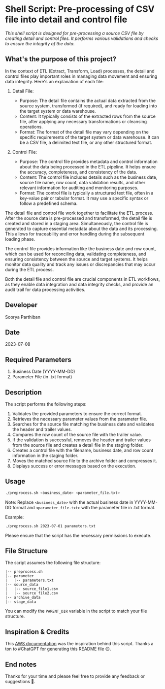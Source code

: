 # Shell Script: Pre-processing of CSV file into detail and control file
*This shell script is designed for pre-processing a source CSV file by creating detail and control files. It performs various validations and checks to ensure the integrity of the data.* 

## What's the purpose of this project?
In the context of ETL (Extract, Transform, Load) processes, the detail and control files play important roles in managing data movement and ensuring data integrity. Here's an explanation of each file:

1. Detail File:
   - Purpose: The detail file contains the actual data extracted from the source system, transformed (if required), and ready for loading into the target system or data warehouse.
   - Content: It typically consists of the extracted rows from the source file, after applying any necessary transformations or cleansing operations.
   - Format: The format of the detail file may vary depending on the specific requirements of the target system or data warehouse. It can be a CSV file, a delimited text file, or any other structured format.

2. Control File:
   - Purpose: The control file provides metadata and control information about the data being processed in the ETL pipeline. It helps ensure the accuracy, completeness, and consistency of the data.
   - Content: The control file includes details such as the business date, source file name, row count, data validation results, and other relevant information for auditing and monitoring purposes.
   - Format: The control file is typically a structured text file, often in a key-value pair or tabular format. It may use a specific syntax or follow a predefined schema.

The detail file and control file work together to facilitate the ETL process. After the source data is pre-processed and transformed, the detail file is created and stored in a staging area. Simultaneously, the control file is generated to capture essential metadata about the data and its processing. This allows for traceability and error handling during the subsequent loading phase.

The control file provides information like the business date and row count, which can be used for reconciling data, validating completeness, and ensuring consistency between the source and target systems. It helps monitor data quality and track any issues or discrepancies that may occur during the ETL process.

Both the detail file and control file are crucial components in ETL workflows, as they enable data integration and data integrity checks, and provide an audit trail for data processing activities.

## Developer

Soorya Parthiban

## Date

2023-07-08

## Required Parameters

1. Business Date (YYYY-MM-DD)
2. Parameter File (in .txt format)

## Description

The script performs the following steps:

1. Validates the provided parameters to ensure the correct format.
2. Retrieves the necessary parameter values from the parameter file.
3. Searches for the source file matching the business date and validates the header and trailer values.
4. Compares the row count of the source file with the trailer value.
5. If the validation is successful, removes the header and trailer values from the source file and creates a detail file in the staging folder.
6. Creates a control file with the filename, business date, and row count information in the staging folder.
7. Moves the matched source file to the archive folder and compresses it.
8. Displays success or error messages based on the execution.

## Usage

```bash
./preprocess.sh <business_date> <parameter_file.txt>
```

Note: Replace `<business_date>` with the actual business date in YYYY-MM-DD format and `<parameter_file.txt>` with the parameter file in .txt format.

Example:

```bash
./preprocess.sh 2023-07-01 parameters.txt
```

Please ensure that the script has the necessary permissions to execute.

## File Structure

The script assumes the following file structure:

```
|-- preprocess.sh
|-- parameter
|   |-- parameters.txt
|-- source_data
|   |-- source_file1.csv
|   |-- source_file2.csv
|-- archive_data
|-- stage_data
```

You can modify the `PARENT_DIR` variable in the script to match your file structure.

## Inspiration & Credits

This [AWS documentation](https://docs.aws.amazon.com/prescriptive-guidance/latest/patterns/orchestrate-an-etl-pipeline-with-validation-transformation-and-partitioning-using-aws-step-functions.html) was the inspiration behind this script. Thanks a ton to #ChatGPT for generating this README file 😉.

## End notes
Thanks for your time and please feel free to provide any feedback or suggestions 🙌.
